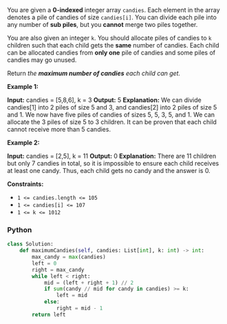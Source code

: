 You are given a  **0-indexed**  integer array  `candies`. Each element in the array denotes a pile of candies of size  `candies[i]`. You can divide each pile into any number of  **sub piles**, but you  **cannot**  merge two piles together.

You are also given an integer  `k`. You should allocate piles of candies to  `k`  children such that each child gets the  **same**  number of candies. Each child can be allocated candies from  **only one**  pile of candies and some piles of candies may go unused.

Return  _the  **maximum number of candies**  each child can get._

**Example 1:**

**Input:** candies = [5,8,6], k = 3
**Output:** 5
**Explanation:** We can divide candies[1] into 2 piles of size 5 and 3, and candies[2] into 2 piles of size 5 and 1. We now have five piles of candies of sizes 5, 5, 3, 5, and 1. We can allocate the 3 piles of size 5 to 3 children. It can be proven that each child cannot receive more than 5 candies.

**Example 2:**

**Input:** candies = [2,5], k = 11
**Output:** 0
**Explanation:** There are 11 children but only 7 candies in total, so it is impossible to ensure each child receives at least one candy. Thus, each child gets no candy and the answer is 0.

**Constraints:**

-   `1 <= candies.length <= 105`
-   `1 <= candies[i] <= 107`
-   `1 <= k <= 1012`


### Python

```python
class Solution:
    def maximumCandies(self, candies: List[int], k: int) -> int:
        max_candy = max(candies)
        left = 0
        right = max_candy
        while left < right:
            mid = (left + right + 1) // 2
            if sum(candy // mid for candy in candies) >= k:
                left = mid
            else:
                right = mid - 1
        return left
```